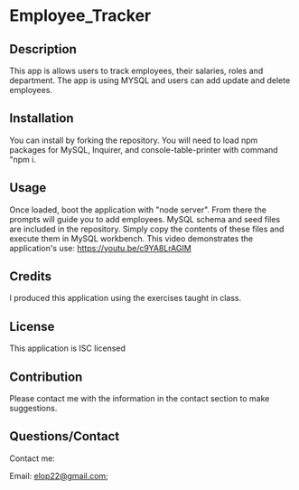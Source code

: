 # Employee_Tracker

## Description 
This app is allows users to track employees, their salaries, roles and department.  The app is using MYSQL and users can add update and delete employees.

## Installation
You can install by forking the repository. You will need to load npm packages for MySQL, Inquirer, and console-table-printer with command "npm i.

## Usage
Once loaded, boot the application with "node server". From there the prompts will guide you to add employees. MySQL schema and seed files are included in the repository. Simply copy the contents of these files and execute them in MySQL workbench. This video demonstrates the application's use: https://youtu.be/c9YA8LrAGIM

## Credits
I produced this application using the exercises taught in class.

## License
This application is ISC licensed

## Contribution
Please contact me with the information in the contact section to make suggestions.

## Questions/Contact
Contact me:

Email: elop22@gmail.com;